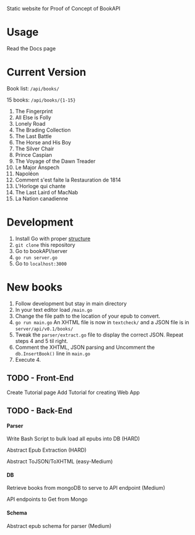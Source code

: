 Static website for Proof of Concept of BookAPI

# Usage

Read the Docs page

# Current Version

Book list: ```/api/books/```

15 books: ```/api/books/{1-15}```

1. The Fingerprint
2. All Else is Folly
3. Lonely Road
4. The Brading Collection
5. The Last Battle
6. The Horse and His Boy
7. The Silver Chair
8. Prince Caspian
9. The Voyage of the Dawn Treader
10. Le Major Anspech
11. Napoléon
12. Comment s'est faite la Restauration de 1814
13. L'Horloge qui chante
14. The Last Laird of MacNab
15. La Nation canadienne

# Development

1. Install Go with proper [structure](http://golang.org/doc/code.html)
2. ```git clone``` this repository
3. Go to bookAPI/server
4. ```go run server.go```
5. Go to ```localhost:3000```

# New books

1. Follow development but stay in main directory
2. In your text editor load ```/main.go```
3. Change the file path to the location of your epub to convert.
4. ```go run main.go```
	An XHTML file is now in ```textcheck/``` and a JSON file is in ```server/api/v0.1/books/```
5. Tweak the ```parser/extract.go``` file to display the correct JSON.
	Repeat steps 4 and 5 til right.
6. Comment the XHTML, JSON parsing and Uncomment the ```db.InsertBook()``` line in ```main.go```
7. Execute 4.

## TODO - Front-End

Create Tutorial page
	Add Tutorial for creating Web App

## TODO - Back-End

#### Parser

Write Bash Script to bulk load all epubs into DB (HARD)

Abstract Epub Extraction (HARD)

Abstract ToJSON/ToXHTML (easy-Medium)

#### DB

Retrieve books from mongoDB to serve to API endpoint (Medium)

API endpoints to Get from Mongo

#### Schema

Abstract epub schema for parser (Medium)

